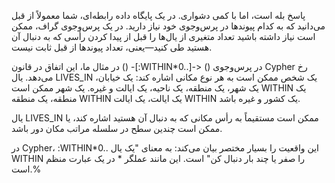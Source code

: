 پاسخ بله است، اما با کمی دشواری. در یک پایگاه داده رابطه‌ای، شما معمولاً از قبل می‌دانید که به کدام پیوندها در پرس‌وجوی خود نیاز دارید. در یک پرس‌وجوی گراف، ممکن است نیاز داشته باشید تعداد متغیری از یال‌ها را قبل از پیدا کردن رأسی که به دنبال آن هستید طی کنید—یعنی، تعداد پیوندها از قبل ثابت نیست.

در مثال ما، این اتفاق در قانون () -[:WITHIN*0..]-> () در پرس‌وجوی Cypher رخ می‌دهد. یال LIVES_IN یک شخص ممکن است به هر نوع مکانی اشاره کند: یک خیابان، یک شهر، یک منطقه، یک ناحیه، یک ایالت و غیره. یک شهر ممکن است WITHIN یک منطقه، یک منطقه WITHIN یک ایالت، یک ایالت WITHIN یک کشور و غیره باشد.

یال LIVES_IN ممکن است مستقیماً به رأس مکانی که به دنبال آن هستید اشاره کند، یا ممکن است چندین سطح در سلسله مراتب مکان دور باشد.

در Cypher، :WITHIN*0.. این واقعیت را بسیار مختصر بیان می‌کند: به معنای "یک یال WITHIN را صفر یا چند بار دنبال کن" است. این مانند عملگر * در یک عبارت منظم است.% 